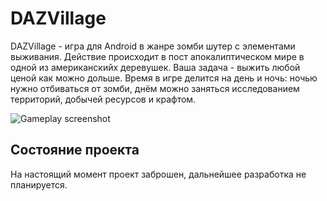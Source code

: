 # DAZVillage
DAZVillage - игра для Android в жанре зомби шутер с элементами выживания. Действие происходит в пост апокалиптическом мире в одной из американскийх деревушек. Ваша задача - выжить любой ценой как можно дольше. Время в игре делится на день и ночь: ночью нужно отбиваться от зомби, днём можно заняться исследованием территорий, добычей ресурсов и крафтом.

![Gameplay screenshot](https://i.postimg.cc/RCfGF4m5/Screenshot.jpg) 
## Состояние проекта
На настоящий момент проект заброшен, дальнейшее разработка не планируется.
